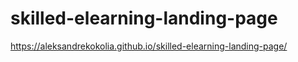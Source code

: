 # skilled-elearning-landing-page

https://aleksandrekokolia.github.io/skilled-elearning-landing-page/
